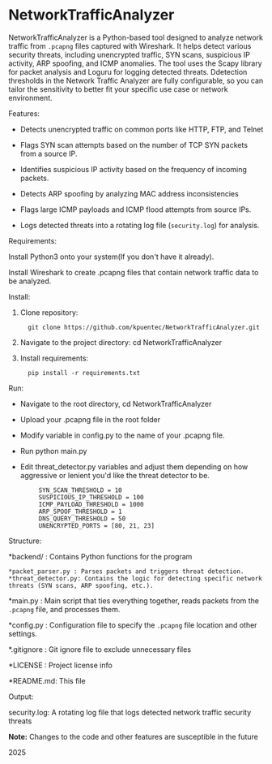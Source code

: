 # NetworkTrafficAnalyzer

NetworkTrafficAnalyzer is a Python-based tool designed to analyze network traffic from `.pcapng` files captured with Wireshark. It helps detect various security threats, including unencrypted traffic, SYN scans, suspicious IP activity, ARP spoofing, and ICMP anomalies. The tool uses the Scapy library for packet analysis and Loguru for logging detected threats. Ddetection thresholds in the Network Traffic Analyzer are fully configurable, so you can tailor the sensitivity to better fit your specific use case or network environment.

Features:

* Detects unencrypted traffic on common ports like HTTP, FTP, and Telnet

* Flags SYN scan attempts based on the number of TCP SYN packets from a source IP.

* Identifies suspicious IP activity based on the frequency of incoming packets.

* Detects ARP spoofing by analyzing MAC address inconsistencies

* Flags large ICMP payloads and ICMP flood attempts from source IPs.

* Logs detected threats into a rotating log file (`security.log`) for analysis.

Requirements:

Install Python3 onto your system(If you don't have it already).

Install Wireshark to create .pcapng files that contain network traffic data to be analyzed.

Install:

1. Clone repository:

         git clone https://github.com/kpuentec/NetworkTrafficAnalyzer.git

4. Navigate to the project directory: cd NetworkTrafficAnalyzer

5. Install requirements:

         pip install -r requirements.txt

Run:

* Navigate to the root directory, cd NetworkTrafficAnalyzer
  
* Upload your .pcapng file in the root folder
  
* Modify variable in config.py to the name of your .pcapng file.
  
* Run python main.py

* Edit threat_detector.py variables and adjust them depending on how aggressive or lenient you'd like the threat detector to be.

           SYN_SCAN_THRESHOLD = 10
           SUSPICIOUS_IP_THRESHOLD = 100
           ICMP_PAYLOAD_THRESHOLD = 1000
           ARP_SPOOF_THRESHOLD = 1
           DNS_QUERY_THRESHOLD = 50
           UNENCRYPTED_PORTS = [80, 21, 23]


Structure:

*backend/ : Contains Python functions for the program

    *packet_parser.py : Parses packets and triggers threat detection.
    *threat_detector.py: Contains the logic for detecting specific network threats (SYN scans, ARP spoofing, etc.).

*main.py : Main script that ties everything together, reads packets from the `.pcapng` file, and processes them.

*config.py : Configuration file to specify the `.pcapng` file location and other settings.

*.gitignore : Git ignore file to exclude unnecessary files

*LICENSE : Project license info

*README.md: This file

Output:

security.log: A rotating log file that logs detected network traffic security threats

**Note:** Changes to the code and other features are susceptible in the future

2025
